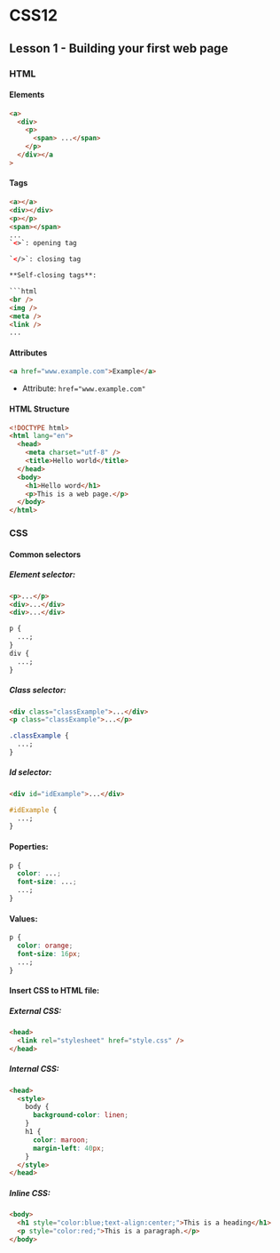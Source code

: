 # CSS12

## Lesson 1 - Building your first web page

### HTML

#### Elements

```html
<a>
  <div>
    <p>
      <span> ...</span>
    </p>
  </div></a
>
```

#### Tags

```html
<a></a>
<div></div>
<p></p>
<span></span>
...
`<>`: opening tag

`</>`: closing tag

**Self-closing tags**:

```html
<br />
<img />
<meta />
<link />
...
```

#### Attributes

```html
<a href="www.example.com">Example</a>
```

- Attribute: `href="www.example.com"`

#### HTML Structure

```html
<!DOCTYPE html>
<html lang="en">
  <head>
    <meta charset="utf-8" />
    <title>Hello world</title>
  </head>
  <body>
    <h1>Hello word</h1>
    <p>This is a web page.</p>
  </body>
</html>
```

### CSS

#### Common selectors

##### Element selector:

```html
<p>...</p>
<div>...</div>
<div>...</div>
```

```css
p {
  ...;
}
div {
  ...;
}
```

##### Class selector:

```html
<div class="classExample">...</div>
<p class="classExample">...</p>
```

```css
.classExample {
  ...;
}
```

##### Id selector:

```html
<div id="idExample">...</div>
```

```css
#idExample {
  ...;
}
```

#### Poperties:

```css
p {
  color: ...;
  font-size: ...;
  ...;
}
```

#### Values:

```css
p {
  color: orange;
  font-size: 16px;
  ...;
}
```

#### Insert CSS to HTML file:

##### External CSS:

```html
<head>
  <link rel="stylesheet" href="style.css" />
</head>
```

##### Internal CSS:

```html
<head>
  <style>
    body {
      background-color: linen;
    }
    h1 {
      color: maroon;
      margin-left: 40px;
    }
  </style>
</head>
```

##### Inline CSS:

```html
<body>
  <h1 style="color:blue;text-align:center;">This is a heading</h1>
  <p style="color:red;">This is a paragraph.</p>
</body>
```